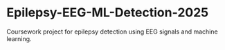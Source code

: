 # Epilepsy-EEG-ML-Detection-2025
Coursework project for epilepsy detection using EEG signals and machine learning.
